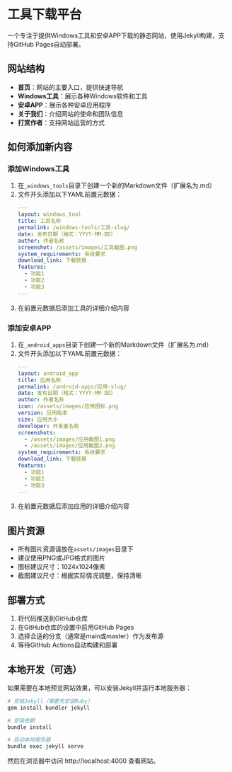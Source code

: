 # 工具下载平台

一个专注于提供Windows工具和安卓APP下载的静态网站，使用Jekyll构建，支持GitHub Pages自动部署。

## 网站结构

- **首页**：网站的主要入口，提供快速导航
- **Windows工具**：展示各种Windows软件和工具
- **安卓APP**：展示各种安卓应用程序
- **关于我们**：介绍网站的使命和团队信息
- **打赏作者**：支持网站运营的方式

## 如何添加新内容

### 添加Windows工具

1. 在`_windows_tools`目录下创建一个新的Markdown文件（扩展名为.md）
2. 文件开头添加以下YAML前置元数据：
   ```yaml
   ---
   layout: windows_tool
   title: 工具名称
   permalink: /windows-tools/工具-slug/
   date: 发布日期（格式：YYYY-MM-DD）
   author: 作者名称
   screenshot: /assets/images/工具截图.png
   system_requirements: 系统要求
   download_link: 下载链接
   features:
     - 功能1
     - 功能2
     - 功能3
   ---
   ```
3. 在前置元数据后添加工具的详细介绍内容

### 添加安卓APP

1. 在`_android_apps`目录下创建一个新的Markdown文件（扩展名为.md）
2. 文件开头添加以下YAML前置元数据：
   ```yaml
   ---
   layout: android_app
   title: 应用名称
   permalink: /android-apps/应用-slug/
   date: 发布日期（格式：YYYY-MM-DD）
   author: 作者名称
   icon: /assets/images/应用图标.png
   version: 应用版本
   size: 应用大小
   developer: 开发者名称
   screenshots:
     - /assets/images/应用截图1.png
     - /assets/images/应用截图2.png
   system_requirements: 系统要求
   download_link: 下载链接
   features:
     - 功能1
     - 功能2
     - 功能3
   ---
   ```
3. 在前置元数据后添加应用的详细介绍内容

## 图片资源

- 所有图片资源请放在`assets/images`目录下
- 建议使用PNG或JPG格式的图片
- 图标建议尺寸：1024x1024像素
- 截图建议尺寸：根据实际情况调整，保持清晰

## 部署方式

1. 将代码推送到GitHub仓库
2. 在GitHub仓库的设置中启用GitHub Pages
3. 选择合适的分支（通常是main或master）作为发布源
4. 等待GitHub Actions自动构建和部署

## 本地开发（可选）

如果需要在本地预览网站效果，可以安装Jekyll并运行本地服务器：

```bash
# 安装Jekyll（需要先安装Ruby）
gem install bundler jekyll

# 安装依赖
bundle install

# 启动本地服务器
bundle exec jekyll serve
```

然后在浏览器中访问 http://localhost:4000 查看网站。